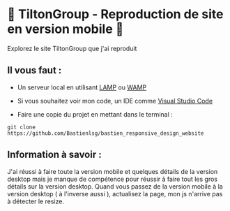 # 📱 TiltonGroup - Reproduction de site en version mobile 📱

Explorez le site TiltonGroup que j'ai reproduit

## Il vous faut :

* Un serveur local en utilisant [LAMP](https://doc.ubuntu-fr.org/lamp) ou [WAMP](https://www.wampserver.com/)
* Si vous souhaitez voir mon code, un IDE comme [Visual Studio Code](https://code.visualstudio.com/download)

* Faire une copie du projet en mettant dans le terminal :

```git clone https://github.com/Bastienlsg/bastien_responsive_design_website```

## Information à savoir :

J'ai réussi à faire toute la version mobile et quelques détails de la version desktop mais je manque de compétence
pour réussir à faire tout les gros détails sur la version desktop.
Quand vous passez de la version mobile à la version desktop ( à l'inverse aussi ), actualisez la page, mon js n'arrive pas à détecter le resize.